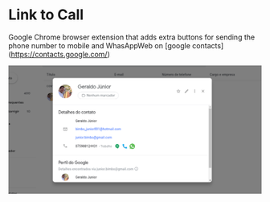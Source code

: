 # Link to Call
Google Chrome browser extension that adds extra buttons for sending the phone number to mobile and WhasAppWeb on [google contacts] (https://contacts.google.com/)

![alt text](https://github.com/geraldoantonio/link-to-call-for-google-contacts/blob/master/images/readme.png?raw=true)
